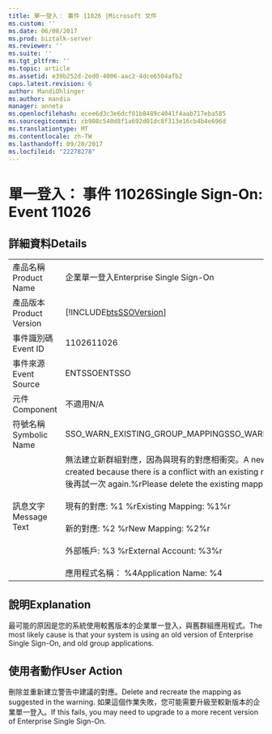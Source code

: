 ```yaml
---
title: 單一登入： 事件 11026 |Microsoft 文件
ms.custom: ''
ms.date: 06/08/2017
ms.prod: biztalk-server
ms.reviewer: ''
ms.suite: ''
ms.tgt_pltfrm: ''
ms.topic: article
ms.assetid: e39b252d-2ed0-4006-aac2-4dce6504afb2
caps.latest.revision: 6
author: MandiOhlinger
ms.author: mandia
manager: anneta
ms.openlocfilehash: ecee6d3c3e6dcf01b8489c4041f4aab717eba585
ms.sourcegitcommit: cb908c540d8f1a692d01dc8f313e16cb4b4e696d
ms.translationtype: MT
ms.contentlocale: zh-TW
ms.lasthandoff: 09/20/2017
ms.locfileid: "22278278"
---
```

# <a name="single-sign-on-event-11026"></a><span data-ttu-id="0cbd6-102">單一登入： 事件 11026</span><span class="sxs-lookup"><span data-stu-id="0cbd6-102">Single Sign-On: Event 11026</span></span>
## <a name="details"></a><span data-ttu-id="0cbd6-103">詳細資料</span><span class="sxs-lookup"><span data-stu-id="0cbd6-103">Details</span></span>  
  
|||  
|-|-|  
|<span data-ttu-id="0cbd6-104">產品名稱</span><span class="sxs-lookup"><span data-stu-id="0cbd6-104">Product Name</span></span>|<span data-ttu-id="0cbd6-105">企業單一登入</span><span class="sxs-lookup"><span data-stu-id="0cbd6-105">Enterprise Single Sign-On</span></span>|  
|<span data-ttu-id="0cbd6-106">產品版本</span><span class="sxs-lookup"><span data-stu-id="0cbd6-106">Product Version</span></span>|[!INCLUDE[btsSSOVersion](../includes/btsssoversion-md.md)]|  
|<span data-ttu-id="0cbd6-107">事件識別碼</span><span class="sxs-lookup"><span data-stu-id="0cbd6-107">Event ID</span></span>|<span data-ttu-id="0cbd6-108">11026</span><span class="sxs-lookup"><span data-stu-id="0cbd6-108">11026</span></span>|  
|<span data-ttu-id="0cbd6-109">事件來源</span><span class="sxs-lookup"><span data-stu-id="0cbd6-109">Event Source</span></span>|<span data-ttu-id="0cbd6-110">ENTSSO</span><span class="sxs-lookup"><span data-stu-id="0cbd6-110">ENTSSO</span></span>|  
|<span data-ttu-id="0cbd6-111">元件</span><span class="sxs-lookup"><span data-stu-id="0cbd6-111">Component</span></span>|<span data-ttu-id="0cbd6-112">不適用</span><span class="sxs-lookup"><span data-stu-id="0cbd6-112">N/A</span></span>|  
|<span data-ttu-id="0cbd6-113">符號名稱</span><span class="sxs-lookup"><span data-stu-id="0cbd6-113">Symbolic Name</span></span>|<span data-ttu-id="0cbd6-114">SSO_WARN_EXISTING_GROUP_MAPPING</span><span class="sxs-lookup"><span data-stu-id="0cbd6-114">SSO_WARN_EXISTING_GROUP_MAPPING</span></span>|  
|<span data-ttu-id="0cbd6-115">訊息文字</span><span class="sxs-lookup"><span data-stu-id="0cbd6-115">Message Text</span></span>|<span data-ttu-id="0cbd6-116">無法建立新群組對應，因為與現有的對應相衝突。</span><span class="sxs-lookup"><span data-stu-id="0cbd6-116">A new group mapping could not be created because there is a conflict with an existing mapping.</span></span> <span data-ttu-id="0cbd6-117">請刪除現有的對應，然後再試一次 again.%r</span><span class="sxs-lookup"><span data-stu-id="0cbd6-117">Please delete the existing mapping and try again.%r</span></span><br /><br /> <span data-ttu-id="0cbd6-118">現有的對應: %1 %r</span><span class="sxs-lookup"><span data-stu-id="0cbd6-118">Existing Mapping: %1%r</span></span><br /><br /> <span data-ttu-id="0cbd6-119">新的對應: %2 %r</span><span class="sxs-lookup"><span data-stu-id="0cbd6-119">New Mapping: %2%r</span></span><br /><br /> <span data-ttu-id="0cbd6-120">外部帳戶: %3 %r</span><span class="sxs-lookup"><span data-stu-id="0cbd6-120">External Account: %3%r</span></span><br /><br /> <span data-ttu-id="0cbd6-121">應用程式名稱： %4</span><span class="sxs-lookup"><span data-stu-id="0cbd6-121">Application Name: %4</span></span>|  
  
## <a name="explanation"></a><span data-ttu-id="0cbd6-122">說明</span><span class="sxs-lookup"><span data-stu-id="0cbd6-122">Explanation</span></span>  
 <span data-ttu-id="0cbd6-123">最可能的原因是您的系統使用較舊版本的企業單一登入，與舊群組應用程式。</span><span class="sxs-lookup"><span data-stu-id="0cbd6-123">The most likely cause is that your system is using an old version of Enterprise Single Sign-On, and old group applications.</span></span>  
  
## <a name="user-action"></a><span data-ttu-id="0cbd6-124">使用者動作</span><span class="sxs-lookup"><span data-stu-id="0cbd6-124">User Action</span></span>  
 <span data-ttu-id="0cbd6-125">刪除並重新建立警告中建議的對應。</span><span class="sxs-lookup"><span data-stu-id="0cbd6-125">Delete and recreate the mapping as suggested in the warning.</span></span> <span data-ttu-id="0cbd6-126">如果這個作業失敗，您可能需要升級至較新版本的企業單一登入。</span><span class="sxs-lookup"><span data-stu-id="0cbd6-126">If this fails, you may need to upgrade to a more recent version of Enterprise Single Sign-On.</span></span>
